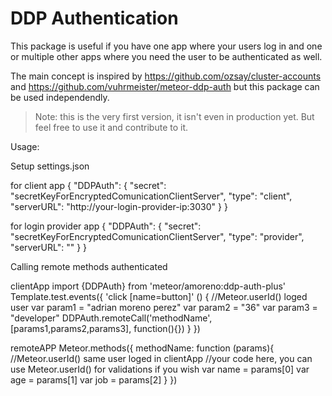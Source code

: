 # DDP Authentication

This package is useful if you have one app where your users log in
and one or multiple other apps where you need the user to be
authenticated as well.

The main concept is inspired by https://github.com/ozsay/cluster-accounts and https://github.com/vuhrmeister/meteor-ddp-auth
but this package can be used independendly.

> Note: this is the very first version, it isn't even in production yet.
But feel free to use it and contribute to it.

Usage:

Setup settings.json

for client app
{
    "DDPAuth": {
        "secret": "secretKeyForEncryptedComunicationClientServer",
        "type": "client",
        "serverURL": "http://your-login-provider-ip:3030"
    }
}

for login provider app
{
    "DDPAuth": {
        "secret": "secretKeyForEncryptedComunicationClientServer",
        "type": "provider",
        "serverURL": ""
    }
}

Calling remote methods authenticated

clientApp
import {DDPAuth} from 'meteor/amoreno:ddp-auth-plus'
Template.test.events({
  'click [name=button]' () {
    //Meteor.userId() loged user
    var param1 = "adrian moreno perez"
    var param2 = "36"
    var param3 = "developer"
    DDPAuth.remoteCall('methodName', [params1,params2,params3], function(){})
  }
})

remoteAPP
Meteor.methods({
  methodName: function (params){
    //Meteor.userId() same user loged in clientApp
    //your code here, you can use Meteor.userId() for validations if you wish
    var name = params[0]
    var age = params[1]
    var job = params[2]
  }
})
